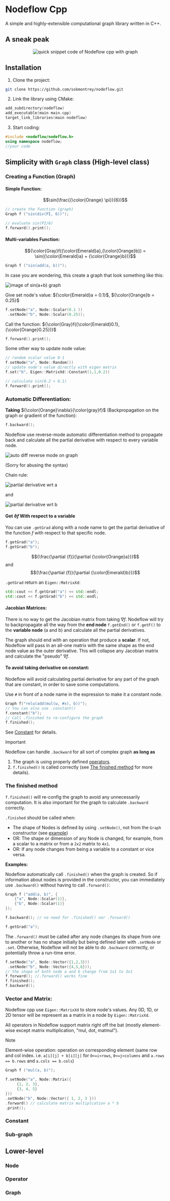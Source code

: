 # Nodeflow Cpp
A simple and highly-extensible computational graph library written in C++.

## A sneak peak

<div align='center'>
<img src="https://github.com/sokmontrey/nodeflow/blob/master/img/4.png" alt="quick snippet code of Nodeflow cpp with graph">
</div>

## Installation 

1. Clone the project:

```bash
git clone https://github.com/sokmontrey/nodeflow.git
```

2. Link the library using CMake:

```cpp
add_subdirectory(nodeflow)
add_executable(main main.cpp)
target_link_libraries(main nodeflow)
```

3. Start coding:

```cpp
#include <nodeflow/nodeflow.h>
using namespace nodeflow;
//your code
```

## Simplicity with `Graph` class (High-level class)
### Creating a Function (Graph)
#### Simple Function:

$$\sin(\frac{{\color{Orange} \pi}}{6})$$

```cpp
// create the function (graph)
Graph f ("sin(div(PI, 6))");

// evaluate sin(PI/6)
f.forward().print();
```

#### Multi-variables Function:

$${\color{Gray}f({\color{Emerald}a},{\color{Orange}b}) = \sin({\color{Emerald}a} + {\color{Orange}b})}$$

```cpp
Graph f ("sin(add(a, b))");
```

In case you are wondering, this create a graph that look something like this:

![image of sin(a+b) graph](./img/1.png)

Give set node's value: ${\color{Emerald}a = 0.1}$,  ${\color{Orange}b = 0.25}$

```cpp
f.setNode("a", Node::Scalar(0.1 ))
 .setNode("b", Node::Scalar(0.25));
```

Call the function: ${\color{Gray}f({\color{Emerald}0.1},{\color{Orange}0.25})}$

```cpp
f.forward().print();
```

Some other way to update node value:

```cpp
// random scalar value 0-1
f.setNode("a", Node::Random()) 
// update node's value directly with eigen matrix
f.set("b", Eigen::MatrixXd::Constant(1,1,0.2))

// calculate sin(0.2 + 0.1)
f.forward().print();
```

### Automatic Differentiation:

**Taking** ${\color{Orange}\nabla}{\color{gray}f}$ (Backpropagation on the graph or gradient of the function):

```cpp
f.backward();
```

Nodeflow use reverse-mode automatic differentiation method to propagate back and calculate all the partial derivative with respect to every variable node.

![auto diff reverse mode on graph](./img/2.png)

(Sorry for abusing the syntax)

Chain rule:

![partial derivative wrt a](./img/3.png)

and

![partial derivative wrt b](./img/4.png)

#### Get $\partial f$  With respect to a variable

You can use `.getGrad` along with a node name to get the partial derivative of the function $f$ with respect to that specific node. 

```cpp
f.getGrad("a");
f.getGrad("b");
```

$${\frac{\partial {f}}{\partial {\color{Orange}a}}}$$ and $${\frac{\partial {f}}{\partial {\color{Emerald}b}}}$$

`.getGrad` return an `Eigen::MatrixXd`:

```cpp
std::cout << f.getGrad("a") << std::endl;
std::cout << f.getGrad("b") << std::endl;
```

#### Jacobian Matrices:
There is no way to get the Jacobian matrix from taking $\nabla f$. Nodeflow will try to backpropagate all the way from the **end node** `f.getEnd()` or `f.getF()` to the **variable node** (a and b) and calculate all the partial derivatives. 

The graph should end with an operation that produce a **scalar**. If not, Nodeflow will pass in an all-one matrix with the same shape as the end node value as the outer derivative. This will collapse any Jacobian matrix and calculate the "pseudo" $\nabla f$.

#### To avoid taking derivative on constant:
Nodeflow will avoid calculating partial derivative for any part of the graph that are constant, in order to save some computations.

Use `#` in front of a node name in the expression to make it a constant node. 

```cpp
Graph f("relu(add(mul(w, #x), b))");
// You can also use .constant()
f.constant("b");
// Call .finished to re-configure the graph
f.finished();
```

See [Constant](#constant) for details.

>[!IMPORTANT] 
> Nodeflow can handle `.backward` for all sort of complex graph **as long as**
> 1. The graph is using properly defined [operators](#operator).
> 2. `f.finished()` is called correctly (see [The finished method](#the-finished-method) for more details).

### The finished method

`f.finished()` will re-config the graph to avoid any unnecessarily computation. It is also important for the graph to calculate `.backward` correctly.

`.finished` should be called when:
- The shape of Nodes is defined by using `.setNode()`, not from the `Graph` constructor (see [example](#the-finished-method))
- OR: The shape or dimension of any Node is changed, for example, from a scalar to a matrix or from a `2x2` matrix to `4x1`.
- OR: If any node changes from being a variable to a constant or vice versa.

**Examples:**

Nodeflow automatically call `.finished()` when the graph is created. So if information about nodes is provided in the constructor,  you can immediately use `.backward()` without having to call `.forward()`:

```cpp
Graph f ("add(a, b)", {
	{"a", Node::Scalar(1)},
	{"b", Node::Scalar(1)}
}); 

f.backward(); // no need for .finished() nor .forward()

f.getGrad("a");
```

The `.forward()` must be called after any node changes its shape from one to another or has no shape initially but being defined later with `.setNode` or `.set`. Otherwise, Nodeflow will not be able to do `.backward` correctly, or potentially throw a run-time error.

```cpp
f.setNode("a", Node::Vector({1,2,3}))
 .setNode("b", Node::Vector({4,5,6}));
// the shape of both node a and b change from 1x1 to 3x1
f.forward(); //.forward() works fine
f.finished();
f.backward();
```

### Vector and Matrix:
Nodeflow cpp use `Eigen::MatrixXd` to store node's values. Any 0D, 1D, or 2D tensor will be represent as a matrix in a node by `Eigen::MatrixXd`.

All operators in Nodeflow support matrix right off the bat (mostly element-wise except matrix multiplication, "mul, dot, matmul"). 

>[!Note]
>Element-wise operation: operation on corresponding element (same row and col index. i.e. `a[i][j] + b[i][j]` for `0<=i<rows`, `0<=j<columns` and `a.rows == b.rows` and `a.cols == b.cols`) 

```cpp
Graph f ("mul(a, b)");

f.setNode("a", Node::Matrix({
	 {1, 2, 3},
	 {3, 4, 5}
}))
.setNode("b", Node::Vector({ 1, 2, 3 }))
.forward() // calculate matrix multiplcation a * b
.print();
```

### Constant

### Sub-graph

## Lower-level 
### Node
### Operator 
### Graph
